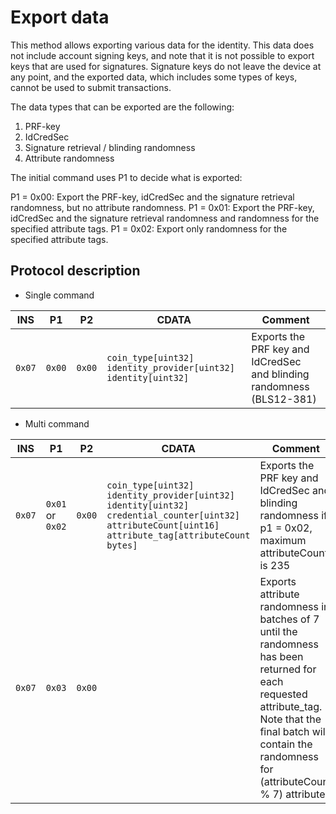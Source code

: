# Export data

This method allows exporting various data for the identity. This data does not include account signing keys, and note that it is not possible to export keys that are used for signatures. 
Signature keys do not leave the device at any point, and the exported data, which includes some types of keys, cannot be used to submit transactions.

The data types that can be exported are the following:

1. PRF-key
1. IdCredSec
2. Signature retrieval / blinding randomness
3. Attribute randomness

The initial command uses P1 to decide what is exported:

P1 = 0x00: Export the PRF-key, idCredSec and the signature retrieval randomness, but no attribute randomness.
P1 = 0x01: Export the PRF-key, idCredSec and the signature retrieval randomness and randomness for the specified attribute tags.
P1 = 0x02: Export only randomness for the specified attribute tags.

## Protocol description

* Single command

| INS | P1 | P2 | CDATA | Comment |
|-----|--------|--------|------------|----|
| `0x07` | `0x00` | `0x00` | `coin_type[uint32] identity_provider[uint32] identity[uint32]` | Exports the PRF key and IdCredSec and blinding randomness (BLS12-381) |

* Multi command

| INS | P1 | P2 | CDATA | Comment |
|-----|--------|--------|------------|----|
| `0x07` | `0x01` or `0x02` | `0x00` | `coin_type[uint32] identity_provider[uint32] identity[uint32] credential_counter[uint32] attributeCount[uint16] attribute_tag[attributeCount bytes]` | Exports the PRF key and IdCredSec and blinding randomness if p1 = 0x02,  maximum attributeCount is 235 |
| `0x07` | `0x03` | `0x00` |  | Exports attribute randomness in batches of 7 until the randomness has been returned for each requested attribute_tag. Note that the final batch will contain the randomness for (attributeCount % 7) attributes |
